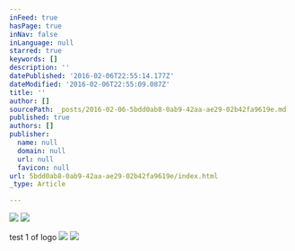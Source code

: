 ```yaml
---
inFeed: true
hasPage: true
inNav: false
inLanguage: null
starred: true
keywords: []
description: ''
datePublished: '2016-02-06T22:55:14.177Z'
dateModified: '2016-02-06T22:55:09.087Z'
title: ''
author: []
sourcePath: _posts/2016-02-06-5bdd0ab8-0ab9-42aa-ae29-02b42fa9619e.md
published: true
authors: []
publisher:
  name: null
  domain: null
  url: null
  favicon: null
url: 5bdd0ab8-0ab9-42aa-ae29-02b42fa9619e/index.html
_type: Article

---
```

![](https://the-grid-user-content.s3-us-west-2.amazonaws.com/dde0ab77-c6c1-470d-825a-b2c2e32acf17.jpg)
![](https://the-grid-user-content.s3-us-west-2.amazonaws.com/79c49737-c828-4894-ba50-c6be54fbf364.jpg)

test 1 of logo
![](https://the-grid-user-content.s3-us-west-2.amazonaws.com/8990eef1-3cba-43e0-9bb3-fca45b1144c8.jpg)
![](https://the-grid-user-content.s3-us-west-2.amazonaws.com/b438c2c6-dfc3-4dba-bd68-2df55a9593a0.jpg)
